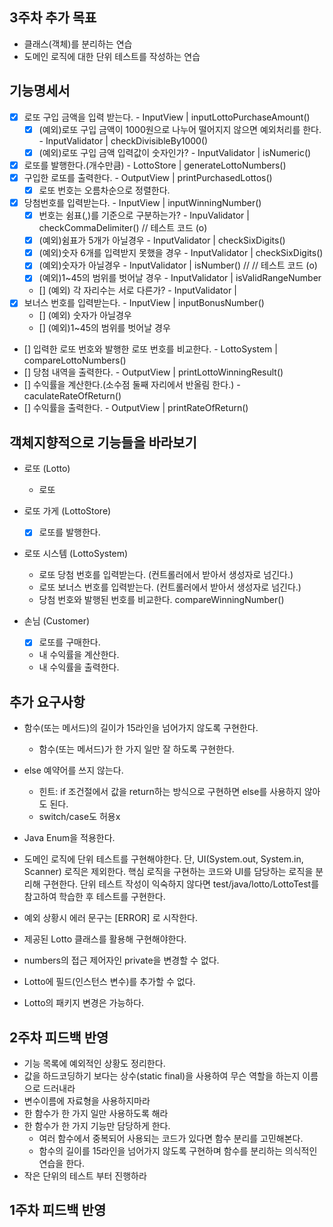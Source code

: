 ## 3주차 추가 목표
- 클래스(객체)를 분리하는 연습
- 도메인 로직에 대한 단위 테스트를 작성하는 연습

## 기능명세서

- [x] 로또 구입 금액을 입력 받는다. - InputView | inputLottoPurchaseAmount()
  - [x] (예외)로또 구입 금액이 1000원으로 나누어 떨어지지 않으면 예외처리를 한다. - InputValidator | checkDivisibleBy1000()
  - [x] (예외)로또 구입 금액 입력값이 숫자인가? - InputValidator | isNumeric()
- [x] 로또를 발행한다.(개수만큼) - LottoStore | generateLottoNumbers()
- [x] 구입한 로또를 출력한다. - OutputView | printPurchasedLottos()
  - [x] 로또 번호는 오름차순으로 정렬한다.
- [x] 당첨번호를 입력받는다. - InputView | inputWinningNumber()
  - [x] 번호는 쉼표(,)를 기준으로 구분하는가? - InpuValidator | checkCommaDelimiter() // 테스트 코드 (o)
  - [x] (예외)쉼표가 5개가 아닐경우 - InputValidator | checkSixDigits()
  - [x] (예외)숫자 6개를 입력받지 못했을 경우 - InputValidator | checkSixDigits()
  - [x] (예외)숫자가 아닐경우 - InputValidator | isNumber() // // 테스트 코드 (o)
  - [x] (예외)1~45의 범위를 벗어날 경우 - InputValidator | isValidRangeNumber
  - [] (예외) 각 자리수는 서로 다른가? - InputValidator | 
- [x] 보너스 번호를 입력받는다. - InputView | inputBonusNumber()
  - [] (예외) 숫자가 아닐경우
  - [] (예외)1~45의 범위를 벗어날 경우
- [] 입력한 로또 번호와 발행한 로또 번호를 비교한다. - LottoSystem | compareLottoNumbers()
- [] 당첨 내역을 출력한다. - OutputView | printLottoWinningResult()
- [] 수익률을 계산한다.(소수점 둘째 자리에서 반올림 한다.) - caculateRateOfReturn()
- [] 수익률을 출력한다. - OutputView | printRateOfReturn()

## 객체지향적으로 기능들을 바라보기

- 로또 (Lotto)
  - 로또

- 로또 가게 (LottoStore)
  - [x] 로또를 발행한다.

- 로또 시스템 (LottoSystem)
  - 로또 당첨 번호를 입력받는다. (컨트롤러에서 받아서 생성자로 넘긴다.)
  - 로또 보너스 번호를 입력받는다. (컨트롤러에서 받아서 생성자로 넘긴다.)
  - 당첨 번호와 발행된 번호를 비교한다. compareWinningNumber()

- 손님 (Customer)
  - [x] 로또를 구매한다.
  - 내 수익률을 계산한다.
  - 내 수익률을 출력한다.

  

## 추가 요구사항
- 함수(또는 메서드)의 길이가 15라인을 넘어가지 않도록 구현한다.
  - 함수(또는 메서드)가 한 가지 일만 잘 하도록 구현한다.
- else 예약어를 쓰지 않는다.
  - 힌트: if 조건절에서 값을 return하는 방식으로 구현하면 else를 사용하지 않아도 된다.
  - switch/case도 허용x
- Java Enum을 적용한다.
- 도메인 로직에 단위 테스트를 구현해야한다. 단, UI(System.out, System.in, Scanner) 로직은 제외한다.
  핵심 로직을 구현하는 코드와 UI를 담당하는 로직을 분리해 구현한다.
  단위 테스트 작성이 익숙하지 않다면 test/java/lotto/LottoTest를 참고하여 학습한 후 테스트를 구현한다.

- 예외 상황시 에러 문구는 [ERROR] 로 시작한다.
- 제공된 Lotto 클래스를 활용해 구현해야한다.
- numbers의 접근 제어자인 private을 변경할 수 없다.
- Lotto에 필드(인스턴스 변수)를 추가할 수 없다.
- Lotto의 패키지 변경은 가능하다.

## 2주차 피드백 반영
- 기능 목록에 예외적인 상황도 정리한다.
- 값을 하드코딩하기 보다는 상수(static final)을 사용하여 무슨 역할을 하는지 이름으로 드러내라
- 변수이름에 자료형을 사용하지마라
- 한 함수가 한 가지 일만 사용하도록 해라
- 한 함수가 한 가지 기능만 담당하게 한다.
  - 여러 함수에서 중복되어 사용되는 코드가 있다면 함수 분리를 고민해본다.
  - 함수의 길이를 15라인을 넘어가지 않도록 구현하며 함수를 분리하는 의식적인 연습을 한다.
- 작은 단위의 테스트 부터 진행하라

## 1주차 피드백 반영
